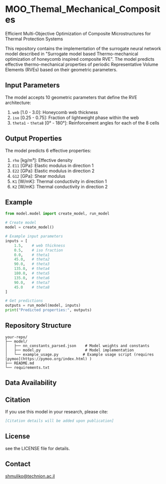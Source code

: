 # MOO_Themal_Mechanical_Composites
Efficient Multi-Objective Optimization of Composite Microstructures for Thermal Protection Systems


This repository contains the implementation of the surrogate neural network model described in "Surrogate model based Thermo-mechanical optimization of honeycomb inspired composite RVE". The model predicts effective thermo-mechanical properties of periodic Representative Volume Elements (RVEs) based on their geometric parameters.

## Input Parameters

The model accepts 10 geometric parameters that define the RVE architecture:

1. `web` [1.0 - 3.0]: Honeycomb web thickness
2. `iso` [0.25 - 0.75]: Fraction of lightweight phase within the web
3. `theta1` - `theta8` [0° - 180°]: Reinforcement angles for each of the 8 cells

## Output Properties

The model predicts 6 effective properties:

1. `rho` [kg/m³]: Effective density
2. `E11` [GPa]: Elastic modulus in direction 1
3. `E22` [GPa]: Elastic modulus in direction 2
4. `G12` [GPa]: Shear modulus
5. `K1` [W/mK]: Thermal conductivity in direction 1
6. `K2` [W/mK]: Thermal conductivity in direction 2



## Example

```python
from model.model import create_model, run_model

# Create model
model = create_model()

# Example input parameters
inputs = [
    1.5,    # web thickness
    0.5,    # iso fraction
    0.0,    # theta1
    45.0,   # theta2
    90.0,   # theta3
    135.0,  # theta4
    180.0,  # theta5
    135.0,  # theta6
    90.0,   # theta7
    45.0    # theta8
]

# Get predictions
outputs = run_model(model, inputs)
print("Predicted properties:", outputs)
```

## Repository Structure

```
your-repo/
├── model/
│   ├── nn_constants_parsed.json    # Model weights and constants
│   ├── model.py                    # Model implementation
│   └── example_usage.py           # Example usage script (requires [pymoo](https://pymoo.org/index.html) )
├── README.md
└── requirements.txt
```

## Data Availability

## Citation

If you use this model in your research, please cite:

```bibtex
[Citation details will be added upon publication]
```

## License

see the LICENSE file for details.

## Contact

shmuliko@technion.ac.il

